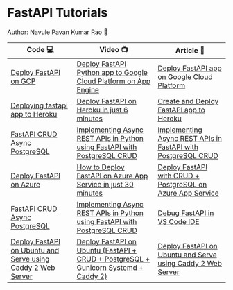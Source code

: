 # FastAPI Tutorials

Author: Navule Pavan Kumar Rao [🤵](https://bit.ly/3d17tZP)

| Code 💻 | Video 📺 | Article 📝 |
|----------|-------------|------|
| [Deploy FastAPI on GCP](https://github.com/windson/fastapi/tree/fastapi-deploy-google-cloud-platform) | [Deploy FastAPI Python app to Google Cloud Platform on App Engine](https://bit.ly/3g0VwFE) | [Deploy FastAPI app on Google Cloud Platform](https://bit.ly/3axKog8) |
| [Deploying fastapi app to Heroku](https://github.com/windson/fastapi/tree/fastapi-deploy-heroku) | [Deploy FastAPI on Heroku in just 6 minutes](http://bit.ly/3aO1g35) | [Create and Deploy FastAPI app to Heroku](http://bit.ly/2RD68jM) |
| [FastAPI CRUD Async PostgreSQL](https://github.com/windson/fastapi/tree/fastapi-postgresql-azure-deploy) | [Implementing Async REST APIs in Python using FastAPI with PostgreSQL CRUD](https://bit.ly/3j42qvf) | [Implementing Async REST APIs in FastAPI with PostgreSQL CRUD](https://bit.ly/2O6onvp) |
| [Deploy FastAPI on Azure](https://github.com/windson/fastapi/tree/fastapi-postgresql-azure-deploy) | [How to Deploy FastAPI on Azure App Service in just 30 minutes](https://bit.ly/2HA6SUj) | [Deploy FastAPI with CRUD + PostgreSQL on Azure App Service](https://bit.ly/3gPntQ7) |
| [FastAPI CRUD Async PostgreSQL](https://github.com/windson/fastapi/tree/fastapi-postgresql-azure-deploy) | [Implementing Async REST APIs in Python using FastAPI with PostgreSQL CRUD](https://bit.ly/3j42qvf) | [Debug FastAPI in VS Code IDE](https://bit.ly/3hcXToY) |
| [Deploy FastAPI on Ubuntu and Serve using Caddy 2 Web Server](https://github.com/windson/fastapi/tree/fastapi-postgresql-caddy-ubuntu-deploy) | [Deploy FastAPI on Ubuntu (FastAPI + CRUD + PostgreSQL + Gunicorn Systemd + Caddy 2)](https://bit.ly/3hpS0Ws) | [Deploy FastAPI on Ubuntu and Serve using Caddy 2 Web Server](https://bit.ly/2SGLWgt) |
